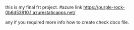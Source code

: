 this is my final frt project. #azure link https://purple-rock-0b6d53910.1.azurestaticapps.net/

any if you required more info how to create check docx file.
